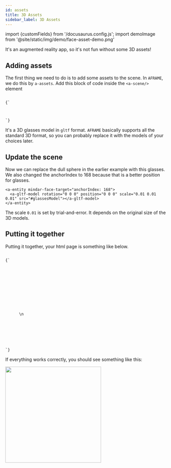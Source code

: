 ```yaml
---
id: assets 
title: 3D Assets 
sidebar_label: 3D Assets 
---
```


import {customFields} from '/docusaurus.config.js';
import demoImage from '@site/static/img/demo/face-asset-demo.png'

It's an augmented reality app, so it's not fun without some 3D assets!

## Adding assets
The first thing we need to do is to add some assets to the scene. In `AFRAME`, we do this by `a-assets`. Add this block of code inside the `<a-scene/>` element

<code>
{`
<a-assets>
  <a-asset-item id="glassesModel" src="https://cdn.jsdelivr.net/gh/hiukim/mind-ar-js@${customFields.libVersion}/examples/image-tracking/assets/glasses/scene.gltf"></a-asset-item>
</a-assets>
`}
</code>

It's a 3D glasses model in `gltf` format. `AFRAME` basically supports all the standard 3D format, so you can probably replace it with the models of your choices later. 

## Update the scene
Now we can replace the dull sphere in the earlier example with this glasses. We also changed the anchorIndex to 168 because that is a better position for glasses.

```
<a-entity mindar-face-target="anchorIndex: 168">
  <a-gltf-model rotation="0 0 0" position="0 0 0" scale="0.01 0.01 0.01" src="#glassesModel"></a-gltf-model>
</a-entity>
```

The scale `0.01` is set by trial-and-error. It depends on the original size of the 3D models.

## Putting it together

Putting it together, your html page is something like below.

<code>
{`
<html>
  <head>
    <meta name="viewport" content="width=device-width, initial-scale=1" />
    <script src="https://aframe.io/releases/1.3.0/aframe.min.js"></script>
    <script src="https://cdn.jsdelivr.net/npm/mind-ar@${customFields.libVersion}/dist/mindar-face-aframe.prod.js"></script>
  </head>

  <body>
    <a-scene mindar-face embedded color-space="sRGB" renderer="colorManagement: true, physicallyCorrectLights" vr-mode-ui="enabled: false" device-orientation-permission-ui="enabled: false">
      <a-assets>
	<a-asset-item id="glassesModel" src="https://cdn.jsdelivr.net/gh/hiukim/mind-ar-js@${customFields.libVersion}/examples/image-tracking/assets/glasses/scene.gltf"></a-asset-item>
      </a-assets>\n
      <a-camera active="false" position="0 0 0"></a-camera>
      <a-entity mindar-face-target="anchorIndex: 168">
	<a-gltf-model rotation="0 0 0" position="0 0 0" scale="0.01 0.01 0.01" src="#glassesModel"></a-gltf-model>
      </a-entity>
    </a-scene>
  </body>
</html>
`}
</code>

If everything works correctly, you should see something like this:

<img src={demoImage} width="300" />
